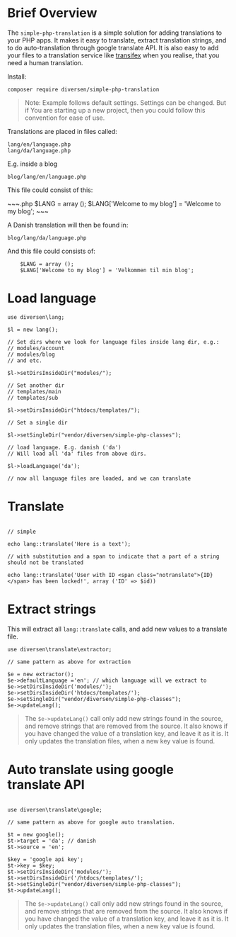 # Brief Overview

The `simple-php-translation` is a simple solution for adding 
translations to your PHP apps. It makes it easy to translate,
extract translation strings, and to do auto-translation through 
google translate API. It is also easy to add your files to a 
translation service like [transifex](https://www.transifex.com/)
when you realise, that you need a human translation. 

Install: 

    composer require diversen/simple-php-translation

> Note: Example follows default settings. Settings can be changed. But if
> You are starting up a new project, then you could follow this convention
> for ease of use. 

Translations are placed in files called:

    lang/en/language.php
    lang/da/language.php

E.g. inside a blog

    blog/lang/en/language.php

This file could consist of this:

<span class="notranslate">
~~~.php
$LANG = array ();
$LANG['Welcome to my blog'] = 'Welcome to my blog';
~~~
</div>

A Danish translation will then be found in: 

    blog/lang/da/language.php

And this file could consists of: 

~~~.php
    $LANG = array ();
    $LANG['Welcome to my blog'] = 'Velkommen til min blog';
~~~

# Load language

~~~.php
use diversen\lang;

$l = new lang();

// Set dirs where we look for language files inside lang dir, e.g.: 
// modules/account
// modules/blog
// and etc. 

$l->setDirsInsideDir("modules/");

// Set another dir
// templates/main
// templates/sub

$l->setDirsInsideDir("htdocs/templates/");

// Set a single dir

$l->setSingleDir("vendor/diversen/simple-php-classes");

// load language. E.g. danish ('da')
// Will load all 'da' files from above dirs.

$l->loadLanguage('da');

// now all language files are loaded, and we can translate
~~~

# Translate

~~~.php

// simple

echo lang::translate('Here is a text');

// with substitution and a span to indicate that a part of a string should not be translated

echo lang::translate('User with ID <span class="notranslate">{ID}</span> has been locked!', array ('ID' => $id))

~~~

# Extract strings 

This will extract all `lang::translate` calls, and add new values to a translate file. 

~~~.php
use diversen\translate\extractor;

// same pattern as above for extraction

$e = new extractor();
$e->defaultLanguage ='en'; // which language will we extract to
$e->setDirsInsideDir('modules/');
$e->setDirsInsideDir('htdocs/templates/');
$e->setSingleDir("vendor/diversen/simple-php-classes");
$e->updateLang();
~~~

> The `$e->updateLang()` call only add new strings found in the source, and remove
> strings that are removed from the source. It also knows if you have changed 
> the value of a translation key, and leave it as it is. It only updates the translation
> files, when a new key value is found.

# Auto translate using google translate API

~~~.php

use diversen\translate\google;

// same pattern as above for google auto translation.

$t = new google();
$t->target = 'da'; // danish
$t->source = 'en';

$key = 'google api key';
$t->key = $key;
$t->setDirsInsideDir('modules/');
$t->setDirsInsideDir('/htdocs/templates/');  
$t->setSingleDir("vendor/diversen/simple-php-classes");
$t->updateLang();
~~~

> The `$e->updateLang()` call only add new strings found in the source, and remove
> strings that are removed from the source. It also knows if you have changed 
> the value of a translation key, and leave it as it is. It only updates the translation
> files, when a new key value is found.

